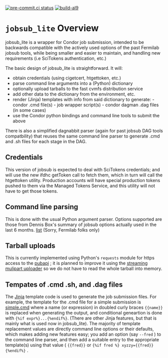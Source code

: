 [![pre-commit.ci status](https://results.pre-commit.ci/badge/github/shreyb/jobsub_lite/master.svg)](https://results.pre-commit.ci/latest/github/shreyb/jobsub_lite/master)
[![build-al9](https://github.com/shreyb/jobsub_lite/actions/workflows/build-al9.yaml/badge.svg)](https://github.com/shreyb/jobsub_lite/actions/workflows/build-al9.yaml)


#  `jobsub_lite` Overview

jobsub_lite is a wrapper for Condor job submission, intended
to be backwards compatible with the actively used options of
the past Fermilab jobsub tools, while being smaller and easier
to maintain, and handling new requirements (i.e SciTokens
authentication, etc.)

The basic design of jobsub_lite is straightforward. It will:

* obtain credentials (using cigetcert, htgettoken, etc.)
* parse command line arguments into a (Python) dictionary
* optionally upload tarballs to the fast cvmfs distribution service
* add other data to the dictionary from the environment, etc.
* render (Jinja) templates with info from said dictionary to generate:
        - condor .cmd file(s)
        - job wrapper script(s)
        - condor dagman .dag files (in some cases)
* use the Condor python bindings and command line tools to submit the above

There is also a simplified dagnabbit parser (again for past jobsub DAG tools compatbility) that reuses the same command line parser to generate .cmd and .sh files for each stage in the DAG.

## Credentials

This version of jobsub is expected to deal with SciTokens credentials; and will use the new ifdhc getToken call to fetch them, which in turn will call the htgettoken utility. Production accounts will have special production tokens pushed to them via the Managed Tokens Service, and this utility will not have to get those tokens.

## Command line parsing

This is done with the usual Python argument parser. Options supported are those from Dennis Box's summary of jobsub options actually used in the last 6 months. [list](https://cdcvs.fnal.gov/redmine/issues/23558) (Sorry, Fermilab folks only)

##  Tarball uploads

This is currently implemented using Python's `requests` module for https access to the [pubapi](https://indico.cern.ch/event/773049/contributions/3473381/attachments/1935973/3208194/CHEP19_Talk_Userpub.pdf) ; it is planned to improve it using the [streaming mulipart uploader](https://toolbelt.readthedocs.io/en/latest/uploading-data.html#streaming-multipart-data-encoder) so we do not have to read the whole tarball into memory.

## Tempates of .cmd .sh, and .dag files

The [Jinja](http://jinja.pocoo.org/docs/dev/templates/) template code is used to generate the job submission files.  For example, the template for the .cmd file for a simple submission is [simple.cmd](https://github.com/fermitools/jobsub_lite/blob/master/templates/simple/simple.cmd) where a name (or expression) in doubled curly braces `{{name}}` is replaced when generating the output, and conditional geneartion is done with `{%if expr%}...{%endif%}`.  (There are other Jinja features, but that is mainly what is used now in jobsub_lite).  The majority of template replacement values are directly command line options or their defaults, which makes adding new features easy; you add an option (say `--fred` ) to the command line parser, and then add a suitable entry to the appropriate template(s) using that value ( `{{fred}}` or `{%if fred %} xyzzy={{fred}} {%endif%}` .
